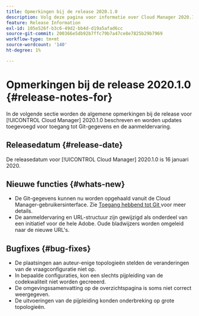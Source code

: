 ```yaml
---
title: Opmerkingen bij de release 2020.1.0
description: Volg deze pagina voor informatie over Cloud Manager 2020.1.0
feature: Release Information
exl-id: 105e526f-b3c6-49d2-bb4d-d19a5afad6cc
source-git-commit: 200366e5db92b7ffc79b7a47ce8e7825b29b7969
workflow-type: tm+mt
source-wordcount: '140'
ht-degree: 1%

---
```


# Opmerkingen bij de release 2020.1.0 {#release-notes-for}

In de volgende sectie worden de algemene opmerkingen bij de release voor [!UICONTROL Cloud Manager] 2020.1.0 beschreven en worden updates toegevoegd voor toegang tot Git-gegevens en de aanmeldervaring.

## Releasedatum {#release-date}

De releasedatum voor [!UICONTROL Cloud Manager] 2020.1.0 is 16 januari 2020.

## Nieuwe functies {#whats-new}

* De Git-gegevens kunnen nu worden opgehaald vanuit de Cloud Manager-gebruikersinterface. Zie [ Toegang hebbend tot Git ](/help/managing-code/managing-repositories.md) voor meer details.
* De aanmeldervaring en URL-structuur zijn gewijzigd als onderdeel van een initiatief voor de hele Adobe. Oude bladwijzers worden omgeleid naar de nieuwe URL&#39;s.


## Bugfixes {#bug-fixes}

* De plaatsingen aan auteur-enige topologieën stelden de veranderingen van de vraagconfiguratie niet op.
* In bepaalde configuraties, kon een slechts pijpleiding van de codekwaliteit niet worden gecreeerd.
* De omgevingssamenvatting op de overzichtspagina is soms niet correct weergegeven.
* De uitvoeringen van de pijpleiding konden onderbreking op grote topologieën.
